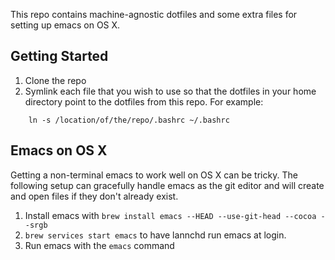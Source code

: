 This repo contains machine-agnostic dotfiles and some extra files for setting up emacs on OS X.

Getting Started
---
1. Clone the repo
2. Symlink each file that you wish to use so that the dotfiles in your home directory point to the dotfiles from this repo. For example:

```
    ln -s /location/of/the/repo/.bashrc ~/.bashrc
```

Emacs on OS X
----
Getting a non-terminal emacs to work well on OS X can be tricky. The following setup can gracefully handle emacs as the git editor and will create and open files if they don't already exist.

1. Install emacs with `brew install emacs --HEAD --use-git-head --cocoa --srgb`
1. `brew services start emacs` to have lannchd run emacs at login.
1. Run emacs with the `emacs` command
